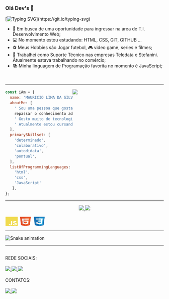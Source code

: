 ### Olá Dev's 👋

[![Typing SVG](https://readme-typing-svg.herokuapp.com?font=Verdana&size=30&color=ede247&background=27272700&multiline=true&height=110&lines=Nunca+pare+de+aprender!)](https://git.io/typing-svg)
- 📌 Em busca de uma oportunidade para ingressar na área de T.I. Desenvolvimento Web;
- 💻 No momento estou estudando: HTML, CSS, GIT, GITHUB ... 
- ⚽ Meus Hobbies são Jogar futebol, 🎮 video game, series e filmes;
- 💼 Trabalhei como Suporte Técnico nas empresas Teledata e Stefanini. Atualmente estava trabalhando no comércio;
- 📚 Minha linguagem de Programação favorita no momento é JavaScript;
<br>
<hr>
<img align="right" width="290" src="https://raw.githubusercontent.com/Adam-pw/Adam-pw/main/animation_500_kxa883sd.gif" />

```js
const iAm = {
  name: 'MAURICIO LIMA DA SILVA',
  aboutMe: [
    ' Sou uma pessoa que gosta de aprender e ensinar, 
    repassar o conhecimento adquirido.',
    ' Gosto muito de tecnologia, filmes e games.',
    ' Atualmente estou cursando o Programa Starter da Growdev.',
  ],
  primarySkillset: [
    'determinado',
    'colaborativo',
    'autodidata',
    'pontual', 
  ],
  listOfProgrammingLanguages: [
    'html', 
    'css', 
    'JavaScript' 
   ],
};
```

<hr>
<div align="center">
  <a href="https://github.com/mauriciolima2701">
  <img height="180em" src="https://github-readme-stats.vercel.app/api?username=mauriciolima2701&show_icons=true&theme=dark&include_all_commits=true&count_private=true" />
  <img height="180em" src="https://github-readme-stats.vercel.app/api/top-langs/?username=mauriciolima2701&layout=compact&langs_count=10&theme=dark" /> </a>
</div>
<div style="display: inline_block"><br>
 
  <img align="center" alt="MauMau-Js" height="30" width="40" src="https://raw.githubusercontent.com/devicons/devicon/master/icons/javascript/javascript-plain.svg">
     
  <img align="center" alt="MauMau-HTML" height="30" width="40" src="https://raw.githubusercontent.com/devicons/devicon/master/icons/html5/html5-original.svg">
  
  <img align="center" alt="MauMau-CSS" height="30" width="40" src="https://raw.githubusercontent.com/devicons/devicon/master/icons/css3/css3-original.svg">
   
</div>
<hr>
 
  ![Snake animation](https://github.com/mauriciolima2701/mauriciolima2701/blob/output/github-contribution-grid-snake.svg)
  
<hr>
<br>
 REDE SOCIAIS:
<br>
<br>
<a href="https://www.facebook.com/maumau.lima" target="_blank">
  <img src="https://img.shields.io/badge/Facebook-1877F2?style=for-the-badge&logo=facebook&logoColor=white" /> 
</a>
<a href="https://www.instagram.com/mauricio2701" target="_blank">
  <img src="https://img.shields.io/badge/Instagram-E4405F?style=for-the-badge&logo=instagram&logoColor=white" />  </a>
<a href="https://www.linkedin.com/in/mauriciolimas/" target="_blank">
  <img src="https://img.shields.io/badge/LinkedIn-0077B5?style=for-the-badge&logo=linkedin&logoColor=white" />
</a>
</br>
<br>
 CONTATOS:
<br>
<br>
<a href="https://api.whatsapp.com/send/?phone=5551992383038" target="_blank">
  <img src="https://img.shields.io/badge/WhatsApp-25D366?style=for-the-badge&logo=whatsapp&logoColor=white" />  
</a>
 <a href = "mailto:mauricio2701@gmail.com"><img src="https://img.shields.io/badge/-Gmail-%23333?style=for-the-badge&logo=gmail&logoColor=white" target="_blank">
</a>
<br/>
